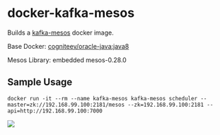 # docker-kafka-mesos

Builds a [kafka-mesos](https://github.com/mesos/kafka/tree/master) docker image.

Base Docker: [cogniteev/oracle-java:java8](https://hub.docker.com/r/cogniteev/oracle-java)

Mesos Library: embedded mesos-0.28.0

## Sample Usage

    docker run -it --rm --name kafka-mesos kafka-mesos scheduler --master=zk://192.168.99.100:2181/mesos --zk=192.168.99.100:2181 --api=http://192.168.99.100:7000

[![](https://images.microbadger.com/badges/image/coderfi/kafka-mesos.svg)](https://microbadger.com/images/coderfi/kafka-mesos "Get your own image badge on microbadger.com")
